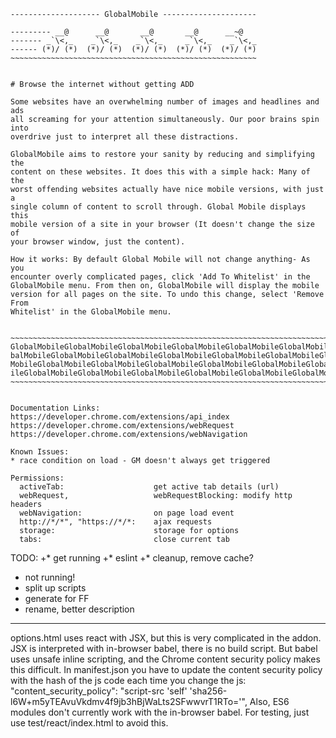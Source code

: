     -------------------- GlobalMobile ---------------------

    --------- __@      __@       __@       __@      __~@
    ------- _`\<,_    _`\<,_    _`\<,_     _`\<,_    _`\<,_
    ------ (*)/ (*)  (*)/ (*)  (*)/ (*)  (*)/ (*)  (*)/ (*)
    ~~~~~~~~~~~~~~~~~~~~~~~~~~~~~~~~~~~~~~~~~~~~~~~~~~~~~~~


    # Browse the internet without getting ADD

    Some websites have an overwhelming number of images and headlines and ads
    all screaming for your attention simultaneously. Our poor brains spin into
    overdrive just to interpret all these distractions.

    GlobalMobile aims to restore your sanity by reducing and simplifying the
    content on these websites. It does this with a simple hack: Many of the
    worst offending websites actually have nice mobile versions, with just a
    single column of content to scroll through. Global Mobile displays this
    mobile version of a site in your browser (It doesn't change the size of
    your browser window, just the content).

    How it works: By default Global Mobile will not change anything- As you
    encounter overly complicated pages, click 'Add To Whitelist' in the
    GlobalMobile menu. From then on, GlobalMobile will display the mobile
    version for all pages on the site. To undo this change, select 'Remove From
    Whitelist' in the GlobalMobile menu.


    ~~~~~~~~~~~~~~~~~~~~~~~~~~~~~~~~~~~~~~~~~~~~~~~~~~~~~~~~~~~~~~~~~~~~~~~~~~~
    GlobalMobileGlobalMobileGlobalMobileGlobalMobileGlobalMobileGlobalMobileGlo
    balMobileGlobalMobileGlobalMobileGlobalMobileGlobalMobileGlobalMobileGlobal
    MobileGlobalMobileGlobalMobileGlobalMobileGlobalMobileGlobalMobileGlobalMob
    ileGlobalMobileGlobalMobileGlobalMobileGlobalMobileGlobalMobileGlobalMobile
    ~~~~~~~~~~~~~~~~~~~~~~~~~~~~~~~~~~~~~~~~~~~~~~~~~~~~~~~~~~~~~~~~~~~~~~~~~~~


    Documentation Links:
    https://developer.chrome.com/extensions/api_index
    https://developer.chrome.com/extensions/webRequest
    https://developer.chrome.com/extensions/webNavigation

    Known Issues:
    * race condition on load - GM doesn't always get triggered

    Permissions:
      activeTab:                    get active tab details (url)
      webRequest,                   webRequestBlocking: modify http headers
      webNavigation:                on page load event
      http://*/*", "https://*/*:    ajax requests
      storage:                      storage for options
      tabs:                         close current tab

TODO:
+* get running
+* eslint
+* cleanup, remove cache?
* not running!
* split up scripts
* generate for FF
* rename, better description


--------------

options.html uses react with JSX, but this is very complicated in the addon. 
JSX is interpreted with in-browser babel, there is no build script.
But babel uses unsafe inline scripting, and the Chrome content security policy makes this difficult.
In manifest.json you have to update the content security policy with the hash of the js code each time you change the js:
"content_security_policy": "script-src 'self' 'sha256-l6W+m5yTEAvuVkdmv4f9jb3hBjWaLts2SFwwvrT1RTo='",
Also, ES6 modules don't currently work with the in-browser babel.
For testing, just use test/react/index.html to avoid this.
